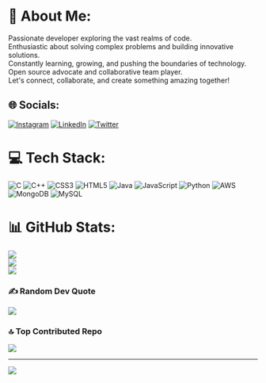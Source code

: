 # 💫 About Me:
Passionate developer exploring the vast realms of code. <br>Enthusiastic about solving complex problems and building innovative solutions. <br>Constantly learning, growing, and pushing the boundaries of technology. <br>Open source advocate and collaborative team player. <br>Let's connect, collaborate, and create something amazing together!


## 🌐 Socials:
[![Instagram](https://img.shields.io/badge/Instagram-%23E4405F.svg?logo=Instagram&logoColor=white)](https://instagram.com/https://www.instagram.com/revolver.raja_03/) [![LinkedIn](https://img.shields.io/badge/LinkedIn-%230077B5.svg?logo=linkedin&logoColor=white)](https://linkedin.com/in/https://www.linkedin.com/in/raja-subramanian-velayudham/) [![Twitter](https://img.shields.io/badge/Twitter-%231DA1F2.svg?logo=Twitter&logoColor=white)](https://twitter.com/https://twitter.com/revolverraja03) 

# 💻 Tech Stack:
![C](https://img.shields.io/badge/c-%2300599C.svg?style=for-the-badge&logo=c&logoColor=white) ![C++](https://img.shields.io/badge/c++-%2300599C.svg?style=for-the-badge&logo=c%2B%2B&logoColor=white) ![CSS3](https://img.shields.io/badge/css3-%231572B6.svg?style=for-the-badge&logo=css3&logoColor=white) ![HTML5](https://img.shields.io/badge/html5-%23E34F26.svg?style=for-the-badge&logo=html5&logoColor=white) ![Java](https://img.shields.io/badge/java-%23ED8B00.svg?style=for-the-badge&logo=java&logoColor=white) ![JavaScript](https://img.shields.io/badge/javascript-%23323330.svg?style=for-the-badge&logo=javascript&logoColor=%23F7DF1E) ![Python](https://img.shields.io/badge/python-3670A0?style=for-the-badge&logo=python&logoColor=ffdd54) ![AWS](https://img.shields.io/badge/AWS-%23FF9900.svg?style=for-the-badge&logo=amazon-aws&logoColor=white) ![MongoDB](https://img.shields.io/badge/MongoDB-%234ea94b.svg?style=for-the-badge&logo=mongodb&logoColor=white) ![MySQL](https://img.shields.io/badge/mysql-%2300f.svg?style=for-the-badge&logo=mysql&logoColor=white)
# 📊 GitHub Stats:
![](https://github-readme-stats.vercel.app/api?username=VRajaSubramanian&theme=radical&hide_border=true&include_all_commits=false&count_private=false)<br/>
![](https://github-readme-streak-stats.herokuapp.com/?user=VRajaSubramanian&theme=radical&hide_border=true)<br/>
![](https://github-readme-stats.vercel.app/api/top-langs/?username=VRajaSubramanian&theme=radical&hide_border=true&include_all_commits=false&count_private=false&layout=compact)

### ✍️ Random Dev Quote
![](https://quotes-github-readme.vercel.app/api?type=horizontal&theme=radical)

### 🔝 Top Contributed Repo
![](https://github-contributor-stats.vercel.app/api?username=VRajaSubramanian&limit=5&theme=dark&combine_all_yearly_contributions=true)

---
[![](https://visitcount.itsvg.in/api?id=VRajaSubramanian&icon=1&color=6)](https://visitcount.itsvg.in)

<!-- Proudly created with GPRM ( https://gprm.itsvg.in ) -->
